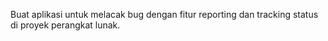 Buat aplikasi untuk melacak bug dengan fitur reporting dan tracking status di proyek perangkat lunak. 
